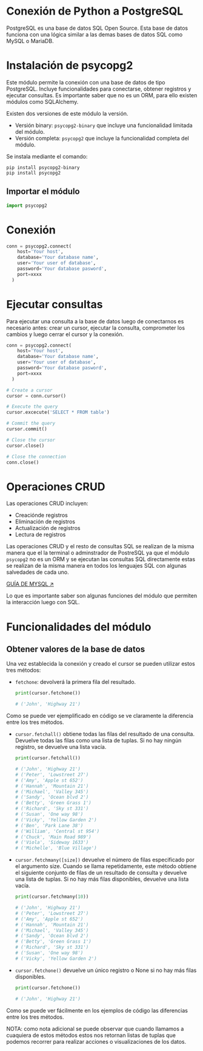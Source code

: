 # Conexión de Python a PostgreSQL

PostgreSQL es una base de datos SQL Open Source. Esta base de datos funciona con una lógica similar a las demas bases de datos SQL como MySQL o MariaDB.

# Instalación de psycopg2

Este módulo permite la conexión con una base de datos de tipo PostgreSQL. Incluye funcionalidades para conectarse, obtener registros y ejecutar consultas. Es importante saber que no es un ORM, para ello existen módulos como SQLAlchemy.

Existen dos versiones de este módulo la versión.
* Versión binary: `psycopg2-binary` que incluye una funcionalidad limitada del módulo.
* Versión completa: `psycopg2` que incluye la funcionalidad completa del módulo.

Se instala mediante el comando:
```shell
pip install psycopg2-binary
pip install psycopg2
```

## Importar el módulo

```python
import psycopg2
```

# Conexión

```python
conn = psycopg2.connect(
    host='Your host',
    database='Your database name',
    user='Your user of database',
    password='Your database pasword',
    port=xxxx
  )
```

# Ejecutar consultas

Para ejecutar una consulta a la base de datos luego de conectarnos es necesario antes: crear un cursor, ejecutar la consulta, comprometer los cambios y luego cerrar el cursor y la conexión.

```python
conn = psycopg2.connect(
    host='Your host',
    database='Your database name',
    user='Your user of database',
    password='Your database pasword',
    port=xxxx
  )

# Create a cursor
cursor = conn.cursor()

# Execute the query
cursor.excecute('SELECT * FROM table')

# Commit the query
cursor.commit()

# Close the cursor
cursor.close()

# Close the connection
conn.close()
```


# Operaciones CRUD

Las operaciones CRUD incluyen:
* Creaciónde registros
* Eliminación de registros
* Actualización de registros
* Lectura de registros

Las operaciones CRUD y el resto de consultas SQL se realizan de la misma manera que el la terminal o adminstrador de PostreSQL ya que el módulo `psycopg2` no es un ORM y se ejecutan las consultas SQL directamente estas se realizan de la misma manera en todos los lenguajes SQL con algunas salvedades de cada uno. 

[GUÍA DE MYSQL ↗](https://github.com/AntuBoccalandro/Databases)

Lo que es importante saber son algunas funciones del módulo que permiten la interacción luego con SQL.

# Funcionalidades del módulo


## Obtener valores de la base de datos

Una vez establecida la conexión y creado el cursor se pueden utilizar estos tres métodos:

* `fetchone`: devolverá la primera fila del resultado.
  
    ```python
    print(cursor.fetchone())
    
    # ('John', 'Highway 21')
    ```

Como se puede ver ejemplificado en código se ve claramente la diferencia entre los tres métodos.

* `cursor.fetchall()` obtiene todas las filas del resultado de una consulta. Devuelve todas las filas como una lista de tuplas. Si no hay ningún registro, se devuelve una lista vacía.
  
    ```python
    print(cursor.fetchall())
    
    # ('John', 'Highway 21')
    # ('Peter', 'Lowstreet 27')
    # ('Amy', 'Apple st 652')
    # ('Hannah', 'Mountain 21')
    # ('Michael', 'Valley 345')
    # ('Sandy', 'Ocean blvd 2')
    # ('Betty', 'Green Grass 1')
    # ('Richard', 'Sky st 331')
    # ('Susan', 'One way 98')
    # ('Vicky', 'Yellow Garden 2')
    # ('Ben', 'Park Lane 38')
    # ('William', 'Central st 954')
    # ('Chuck', 'Main Road 989')
    # ('Viola', 'Sideway 1633')
    # ('Michelle', 'Blue Village') 
    ```

* `cursor.fetchmany([size])` devuelve el número de filas especificado por el argumento size. Cuando se llama repetidamente, este método obtiene el siguiente conjunto de filas de un resultado de consulta y devuelve una lista de tuplas. Si no hay más filas disponibles, devuelve una lista vacía.
  
    ```python
    print(cursor.fetchmany(10))
    
    # ('John', 'Highway 21')
    # ('Peter', 'Lowstreet 27')
    # ('Amy', 'Apple st 652')
    # ('Hannah', 'Mountain 21')
    # ('Michael', 'Valley 345')
    # ('Sandy', 'Ocean blvd 2')
    # ('Betty', 'Green Grass 1')
    # ('Richard', 'Sky st 331')
    # ('Susan', 'One way 98')
    # ('Vicky', 'Yellow Garden 2')
    ```


* `cursor.fetchone()` devuelve un único registro o None si no hay más filas disponibles.
    ```python
    print(cursor.fetchone())
    
    # ('John', 'Highway 21')
    ```

Como se puede ver fácilmente en los ejemplos de código las diferencias entre los tres métodos.

NOTA: como nota adicional se puede observar que cuando llamamos a cuaquiera de estos métodos estos nos retornan listas de tuplas que podemos recorrer para realizar acciones o visualizaciones de los datos.

